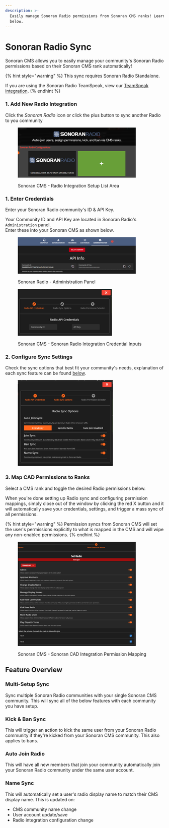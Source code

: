 ```yaml
---
description: >-
  Easily manage Sonoran Radio permissions from Sonoran CMS ranks! Learn more
  below.
---
```


# Sonoran Radio Sync

Sonoran CMS allows you to easily manage your community's Sonoran Radio permissions based on their Sonoran CMS rank automatically!

{% hint style="warning" %}
This sync requires Sonoran Radio Standalone.

If you are using the Sonoran Radio TeamSpeak, view our [TeamSpeak integration](teamspeak-3-role-sync/).
{% endhint %}

### 1. Add New Radio Integration

Click the _Sonoran Radio_ icon or click the plus button to sync another Radio to you community

<figure><img src="../.gitbook/assets/image (1).png" alt="" width="375"><figcaption><p>Sonoran CMS - Radio Integration Setup List Area</p></figcaption></figure>

### 1. Enter Credentials

Enter your Sonoran Radio community's ID & API Key.

Your Community ID and API Key are located in Sonoran Radio's `Administration` panel.\
Enter these into your Sonoran CMS as shown below.

<figure><img src="../.gitbook/assets/image (1) (1).png" alt="" width="375"><figcaption><p>Sonoran Radio - Administration Panel</p></figcaption></figure>

<figure><img src="../.gitbook/assets/image (2).png" alt="" width="299"><figcaption><p>Sonoran CMS - Sonoran Radio Integration Credential Inputs</p></figcaption></figure>

### 2. Configure Sync Settings

Check the sync options that best fit your community's needs, explanation of each sync feature can be found [below](sonoran-cad-sync.md#feature-overview).

<figure><img src="../.gitbook/assets/image (50).png" alt="" width="302"><figcaption></figcaption></figure>

### 3. Map CAD Permissions to Ranks

Select a CMS rank and toggle the desired Radio permissions below.

When you're done setting up Radio sync and configuring permission mappings, simply close out of the window by clicking the red X button and it will automatically save your credentials, settings, and trigger a mass sync of all permissions.

{% hint style="warning" %}
Permission syncs from Sonoran CMS will set the user's permissions explicitly to what is mapped in the CMS and will wipe any non-enabled permissions.
{% endhint %}

<figure><img src="../.gitbook/assets/image (51).png" alt="" width="375"><figcaption><p>Sonoran CMS - Sonoran CAD Integration Permission Mapping</p></figcaption></figure>

## Feature Overview

### Multi-Setup Sync

Sync multiple Sonoran Radio communities with your single Sonoran CMS community. This will sync all of the below features with each community you have setup.

### Kick & Ban Sync

This will trigger an action to kick the same user from your Sonoran Radio community if they're kicked from your Sonoran CMS community. This also applies to bans.

### Auto Join Radio

This will have all new members that join your community automatically join your Sonoran Radio community under the same user account.

### Name Sync

This will automatically set a user's radio display name to match their CMS display name. This is updated on:

* CMS community name change
* User account update/save
* Radio integration configuration change

